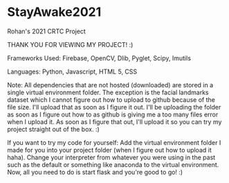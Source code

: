 # StayAwake2021
Rohan's 2021 CRTC Project

THANK YOU FOR VIEWING MY PROJECT! :)

Frameworks Used:
Firebase,
OpenCV,
Dlib,
Pyglet,
Scipy,
Imutils

Languages:
Python,
Javascript,
HTML 5,
CSS

Note:
All dependencies that are not hosted (downloaded) are stored in a single virtual environment folder. 
The exception is the facial landmarks dataset which I cannot figure out how to upload to github because of the file size. I'll upload that as soon as I figure it out.
I'll be uploading the folder as soon as I figure out how to as github is giving me a too many files error when I upload it. As soon as I figure that out, I'll upload it so you can try my project straight out of the box. :)

If you want to try my code for yourself:
Add the virtual environment folder I made for you into your project folder (when I figure out how to upload it haha). Change your interpreter from whatever you were using in the past such as the default or something like anaconda to the virtual environment. Now, all you need to do is start flask and you're good to go! :)
